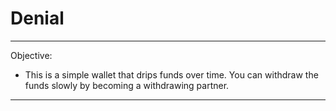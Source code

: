 # Denial

---
Objective:
- This is a simple wallet that drips funds over time. You can withdraw the funds slowly by becoming a withdrawing partner.
---
